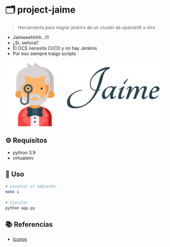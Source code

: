 # :card_index_dividers: project-jaime

> Herramienta para migrar jenkins de un cluster de openshift a otro

- Jaimeeehhhh...!!!
- ¿Si, señora?
- El OCS necesita CI/CD y no hay Jenkins
- Por eso siempre traigo scripts

![alt](img/logo.png)


## :gear: Requisitos

- python 3.9
- virtualenv

## :tada: Uso

```bash
# Levantar el ambiente
make i

# Ejecutar
python app.py
```

## :books: Referencias

- [Iconos](https://github.com/ikatyang/emoji-cheat-sheet/blob/master/README.md)


